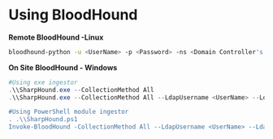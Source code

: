 # Using BloodHound

**Remote BloodHound -Linux**

```bash
bloodhound-python -u <UserName> -p <Password> -ns <Domain Controller's Ip> -d <Domain> -c All
```

**On Site BloodHound - Windows**

```powershell
#Using exe ingestor
.\\SharpHound.exe --CollectionMethod All
.\\SharpHound.exe --CollectionMethod All --LdapUsername <UserName> --LdapPassword <Password> --domain <Domain> --domaincontroller <Domain Controller's Ip> --OutputDirectory <PathToFile>

#Using PowerShell module ingestor
. .\\SharpHound.ps1
Invoke-BloodHound -CollectionMethod All --LdapUsername <UserName> --LdapPassword <Password> --OutputDirectory <PathToFile>
```
